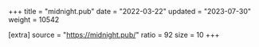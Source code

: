 +++
title = "midnight.pub"
date = "2022-03-22"
updated = "2023-07-30"
weight = 10542

[extra]
source = "https://midnight.pub/"
ratio = 92
size = 10
+++
